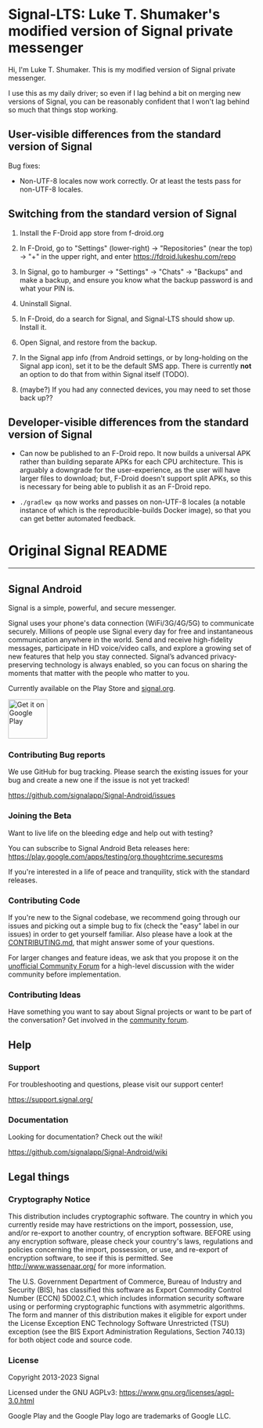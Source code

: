 # Signal-LTS: Luke T. Shumaker's modified version of Signal private messenger

Hi, I'm Luke T. Shumaker.  This is my modified version of Signal
private messenger.

I use this as my daily driver; so even if I lag behind a bit on
merging new versions of Signal, you can be reasonably confident that I
won't lag behind so much that things stop working.

## User-visible differences from the standard version of Signal

Bug fixes:

 - Non-UTF-8 locales now work correctly.  Or at least the tests pass
   for non-UTF-8 locales.

## Switching from the standard version of Signal

1. Install the F-Droid app store from f-droid.org

2. In F-Droid, go to "Settings" (lower-right) -> "Repositories" (near
   the top) -> "+" in the upper right, and enter
   https://fdroid.lukeshu.com/repo

3. In Signal, go to hamburger -> "Settings" -> "Chats" -> "Backups"
   and make a backup, and ensure you know what the backup password is
   and what your PIN is.

4. Uninstall Signal.

5. In F-Droid, do a search for Signal, and Signal-LTS should show
   up.  Install it.

6. Open Signal, and restore from the backup.

7. In the Signal app info (from Android settings, or by long-holding
   on the Signal app icon), set it to be the default SMS app.  There
   is currently **not** an option to do that from within Signal itself
   (TODO).

8. (maybe?) If you had any connected devices, you may need to set
   those back up??

## Developer-visible differences from the standard version of Signal

 - Can now be published to an F-Droid repo.  It now builds a universal
   APK rather than building separate APKs for each CPU architecture.
   This is arguably a downgrade for the user-experience, as the user
   will have larger files to download; but, F-Droid doesn't support
   split APKs, so this is necessary for being able to publish it as an
   F-Droid repo.

 - `./gradlew qa` now works and passes on non-UTF-8 locales (a notable
   instance of which is the reproducible-builds Docker image), so that
   you can get better automated feedback.

# Original Signal README

---

## Signal Android

Signal is a simple, powerful, and secure messenger.

Signal uses your phone's data connection (WiFi/3G/4G/5G) to communicate securely. Millions of people use Signal every day for free and instantaneous communication anywhere in the world. Send and receive high-fidelity messages, participate in HD voice/video calls, and explore a growing set of new features that help you stay connected. Signal’s advanced privacy-preserving technology is always enabled, so you can focus on sharing the moments that matter with the people who matter to you.

Currently available on the Play Store and [signal.org](https://signal.org/android/apk/).

<a href='https://play.google.com/store/apps/details?id=org.thoughtcrime.securesms&pcampaignid=MKT-Other-global-all-co-prtnr-py-PartBadge-Mar2515-1'><img alt='Get it on Google Play' src='https://play.google.com/intl/en_us/badges/images/generic/en_badge_web_generic.png' height='80px'/></a>

### Contributing Bug reports
We use GitHub for bug tracking. Please search the existing issues for your bug and create a new one if the issue is not yet tracked!

https://github.com/signalapp/Signal-Android/issues

### Joining the Beta
Want to live life on the bleeding edge and help out with testing?

You can subscribe to Signal Android Beta releases here:
https://play.google.com/apps/testing/org.thoughtcrime.securesms

If you're interested in a life of peace and tranquility, stick with the standard releases.

### Contributing Code

If you're new to the Signal codebase, we recommend going through our issues and picking out a simple bug to fix (check the "easy" label in our issues) in order to get yourself familiar. Also please have a look at the [CONTRIBUTING.md](https://github.com/signalapp/Signal-Android/blob/main/CONTRIBUTING.md), that might answer some of your questions.

For larger changes and feature ideas, we ask that you propose it on the [unofficial Community Forum](https://community.signalusers.org) for a high-level discussion with the wider community before implementation.

### Contributing Ideas
Have something you want to say about Signal projects or want to be part of the conversation? Get involved in the [community forum](https://community.signalusers.org).

## Help

### Support
For troubleshooting and questions, please visit our support center!

https://support.signal.org/

### Documentation
Looking for documentation? Check out the wiki!

https://github.com/signalapp/Signal-Android/wiki

## Legal things
### Cryptography Notice

This distribution includes cryptographic software. The country in which you currently reside may have restrictions on the import, possession, use, and/or re-export to another country, of encryption software.
BEFORE using any encryption software, please check your country's laws, regulations and policies concerning the import, possession, or use, and re-export of encryption software, to see if this is permitted.
See <http://www.wassenaar.org/> for more information.

The U.S. Government Department of Commerce, Bureau of Industry and Security (BIS), has classified this software as Export Commodity Control Number (ECCN) 5D002.C.1, which includes information security software using or performing cryptographic functions with asymmetric algorithms.
The form and manner of this distribution makes it eligible for export under the License Exception ENC Technology Software Unrestricted (TSU) exception (see the BIS Export Administration Regulations, Section 740.13) for both object code and source code.

### License

Copyright 2013-2023 Signal

Licensed under the GNU AGPLv3: https://www.gnu.org/licenses/agpl-3.0.html

Google Play and the Google Play logo are trademarks of Google LLC.
